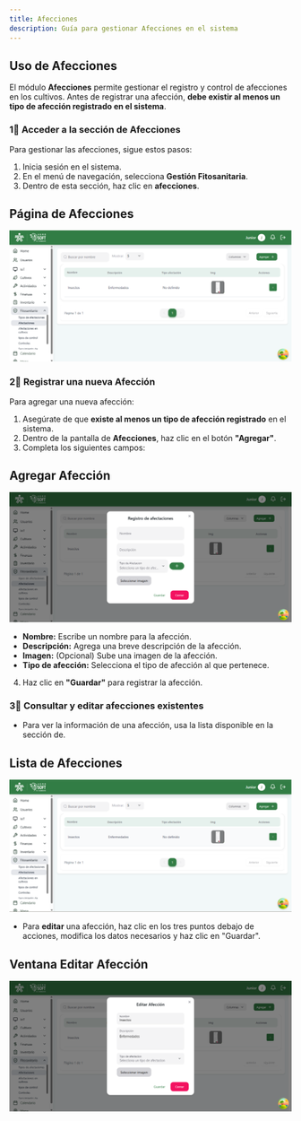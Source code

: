 ```yaml
---
title: Afecciones
description: Guía para gestionar Afecciones en el sistema
---
```


##  Uso de Afecciones

El módulo **Afecciones** permite gestionar el registro y control de afecciones en los cultivos. Antes de registrar una afección, **debe existir al menos un tipo de afección registrado en el sistema**.

### 1⃣ **Acceder a la sección de Afecciones**
Para gestionar las afecciones, sigue estos pasos:
1. Inicia sesión en el sistema.
2. En el menú de navegación, selecciona **Gestión Fitosanitaria**.
3. Dentro de esta sección, haz clic en **afecciones**.

## Página de Afecciones
![Captura de pantalla de afecciones](../../../../public/efeciones%20pantalla%20principal.png)

### 2⃣ **Registrar una nueva Afección**
Para agregar una nueva afección:
1. Asegúrate de que **existe al menos un tipo de afección registrado** en el sistema.
2. Dentro de la pantalla de **Afecciones**, haz clic en el botón **"Agregar"**.
3. Completa los siguientes campos:

## Agregar Afección
![Captura de pantalla agregar afecciones](../../../../public/efecciones%20agregar.png)

   - **Nombre:** Escribe un nombre para la afección.
   - **Descripción:** Agrega una breve descripción de la afección.
   - **Imagen:** (Opcional) Sube una imagen de la afección.
   - **Tipo de afección:** Selecciona el tipo de afección al que pertenece.

4. Haz clic en **"Guardar"** para registrar la afección.

### 3⃣ **Consultar y editar afecciones existentes**
- Para ver la información de una afección, usa la lista disponible en la sección de.

## Lista de Afecciones
![Captura de pantalla](../../../../public/listar%20afeccionespng.png)

- Para **editar** una afección, haz clic en los tres puntos debajo de acciones, modifica los datos necesarios y haz clic en "Guardar".

## Ventana Editar Afección
![Captura de pantalla](../../../../public/editar%20afectaciones.png)
